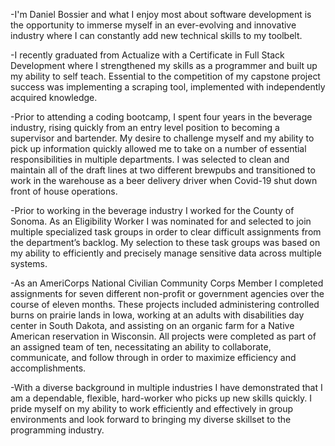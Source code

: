 -I'm Daniel Bossier and what I enjoy most about software development is the opportunity to immerse myself in an ever-evolving and innovative industry where I can constantly add new technical skills to my toolbelt.

-I recently graduated from Actualize with a Certificate in Full Stack Development where I strengthened my skills as a programmer and built up my ability to self teach. Essential to the competition of my capstone project success was implementing a scraping tool, implemented with independently acquired knowledge.

-Prior to attending a coding bootcamp, I spent four years in the beverage industry, rising quickly from an entry level position to becoming a supervisor and bartender. My desire to challenge myself and my ability to pick up information quickly allowed me to take on a number of essential responsibilities in multiple departments. I was selected to clean and maintain all of the draft lines at two different brewpubs and transitioned to work in the warehouse as a beer delivery driver when Covid-19 shut down front of house operations.

-Prior to working in the beverage industry I worked for the County of Sonoma. As an Eligibility Worker I was nominated for and selected to join multiple specialized task groups in order to clear difficult assignments from the department’s backlog. My selection to these task groups was based on my ability to efficiently and precisely manage sensitive data across multiple systems.

-As an AmeriCorps National Civilian Community Corps Member I completed assignments for seven different non-profit or government agencies over the course of eleven months. These projects included administering controlled burns on prairie lands in Iowa, working at an adults with disabilities day center in South Dakota, and assisting on an organic farm for a Native American reservation in Wisconsin. All projects were completed as part of an assigned team of ten, necessitating an ability to collaborate, communicate, and follow through in order to maximize efficiency and accomplishments.

-With a diverse background in multiple industries I have demonstrated that I am a dependable, flexible, hard-worker who picks up new skills quickly. I pride myself on my ability to work efficiently and effectively in group environments and look forward to bringing my diverse skillset to the programming industry.
